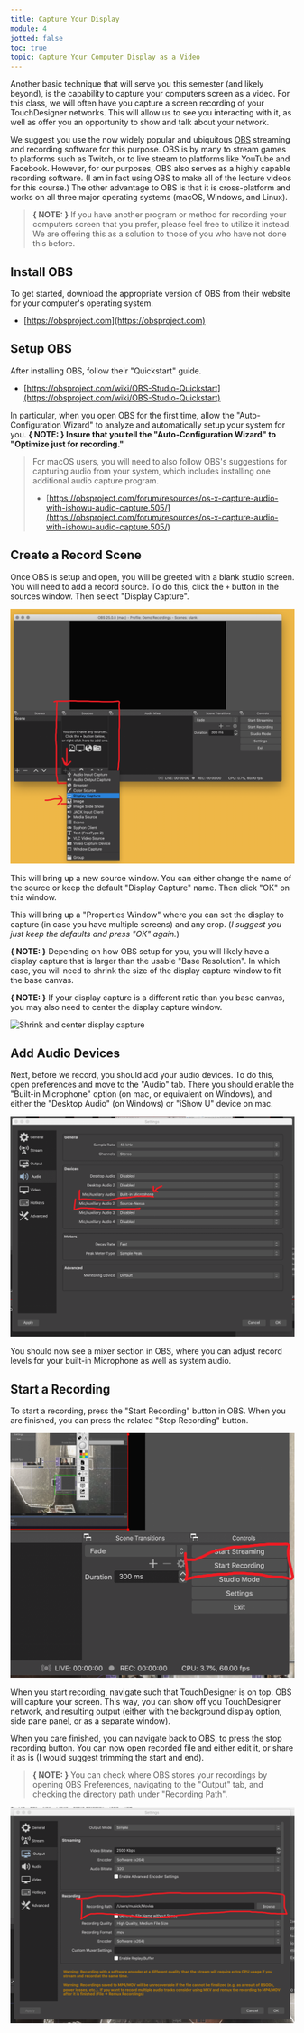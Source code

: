 ```yaml
---
title: Capture Your Display
module: 4
jotted: false
toc: true
topic: Capture Your Computer Display as a Video
---
```


Another basic technique that will serve you this semester (and likely beyond), is the capability to capture your computers screen as a video. For this class, we will often have you capture a screen recording of your TouchDesigner networks. This will allow us to see you interacting with it, as well as offer you an opportunity to show and talk about your network.

We suggest you use the now widely popular and ubiquitous [OBS](https://obsproject.com) streaming and recording software for this purpose. OBS is by many to stream games to platforms such as Twitch, or to live stream to platforms like YouTube and Facebook. However, for our purposes, OBS also serves as a highly capable recording software. (I am in fact using OBS to make all of the lecture videos for this course.) The other advantage to OBS is that it is cross-platform and works on all three major operating systems (macOS, Windows, and Linux).

> **{ NOTE: }** If you have another program or method for recording your computers screen that you prefer, please feel free to utilize it instead. We are offering this as a solution to those of you who have not done this before.

## Install OBS

To get started, download the appropriate version of OBS from their website for your computer's operating system.

- [https://obsproject.com](https://obsproject.com)

## Setup OBS

After installing OBS, follow their "Quickstart" guide.

- [https://obsproject.com/wiki/OBS-Studio-Quickstart](https://obsproject.com/wiki/OBS-Studio-Quickstart)

In particular, when you open OBS for the first time, allow the "Auto-Configuration Wizard" to analyze and automatically setup your system for you. **{ NOTE: } Insure that you tell the "Auto-Configuration Wizard" to "Optimize just for recording."**

> For macOS users, you will need to also follow OBS's suggestions for capturing audio from your system, which includes installing one additional audio capture program.
>
> - [https://obsproject.com/forum/resources/os-x-capture-audio-with-ishowu-audio-capture.505/](https://obsproject.com/forum/resources/os-x-capture-audio-with-ishowu-audio-capture.505/)

## Create a Record Scene

Once OBS is setup and open, you will be greeted with a blank studio screen. You will need to add a record source. To do this, click the `+` button in the sources window. Then select "Display Capture".

![Create a display capture source](../imgs/displayCaptureSource.png "Create a display capture source")

This will bring up a new source window. You can either change the name of the source or keep the default "Display Capture" name. Then click "OK" on this window.

This will bring up a "Properties Window" where you can set the display to capture (in case you have multiple screens) and any crop. (_I suggest you just keep the defaults and press "OK" again._)

**{ NOTE: }** Depending on how OBS setup for you, you will likely have a display capture that is larger than the usable "Base Resolution". In which case, you will need to shrink the size of the display capture window to fit the base canvas.

**{ NOTE: }** If your display capture is a different ratio than you base canvas, you may also need to center the display capture window.

![Shrink and center display capture](../imgs/fitToCanvas.gif "Shrink and center display capture")

## Add Audio Devices

Next, before we record, you should add your audio devices. To do this, open preferences and move to the "Audio" tab. There you should enable the "Built-in Microphone" option (on mac, or equivalent on Windows), and either the "Desktop Audio" (on Windows) or "iShow U" device on mac.

![Audio Preferences in OBS](../imgs/audioPref.png "Audio Preferences in OBS")

You should now see a mixer section in OBS, where you can adjust record levels for your built-in Microphone as well as system audio.

## Start a Recording

To start a recording, press the "Start Recording" button in OBS. When you are finished, you can press the related "Stop Recording" button.

![Recording button in OBS](../imgs/recordButton.png "Recording button in OBS")

When you start recording, navigate such that TouchDesigner is on top. OBS will capture your screen. This way, you can show off you TouchDesigner network, and resulting output (either with the background display option, side pane panel, or as a separate window).

When you care finished, you can navigate back to OBS, to press the stop recording button. You can now open recorded file and either edit it, or share it as is (I would suggest trimming the start and end).

> **{ NOTE: }** You can check where OBS stores your recordings by opening OBS Preferences, navigating to the "Output" tab, and checking the directory path under "Recording Path".

![Recording path in OBS](../imgs/recordingPath.png "Recording path in OBS")
